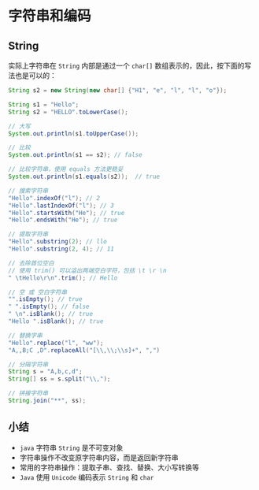 # 字符串和编码

## String

实际上字符串在 ```String``` 内部是通过一个 ```char[]``` 数组表示的，因此，按下面的写法也是可以的：


```java
String s2 = new String(new char[] {"H1", "e", "l", "l", "o"});
```

```java
String s1 = "Hello";
String s2 = "HELLO".toLowerCase();

// 大写
System.out.println(s1.toUpperCase());

// 比较
System.out.println(s1 == s2); // false

// 比较字符串，使用 equals 方法更稳妥
System.out.println(s1.equals(s2));  // true

// 搜索字符串
"Hello".indexOf("l"); // 2
"Hello".lastIndexOf("l"); // 3
"Hello".startsWith("He"); // true
"Hello".endsWith("He"); // true

// 提取字符串
"Hello".substring(2); // llo
"Hello".substring(2, 4); // 11

// 去除首位空白
// 使用 trim() 可以溢出两端空白字符，包括 \t \r \n
" \tHello\r\n".trim(); // Hello

// 空 或 空白字符串
"".isEmpty(); // true
" ".isEmpty(); // false
" \n".isBlank(); // true
"Hello ".isBlank(); // true

// 替换字串
"Hello".replace("l", "ww");
"A,,B;C ,D".replaceAll("[\\,\\;\\s]+", ",")

// 分隔字符串
String s = "A,b,c,d";
String[] ss = s.split("\\,");

// 拼接字符串
String.join("**", ss);
```

## 小结
- ```java``` 字符串 ```String``` 是不可变对象
- 字符串操作不改变原字符串内容，而是返回新字符串
- 常用的字符串操作：提取子串、查找、替换、大小写转换等
- ```Java``` 使用 ```Unicode``` 编码表示 ```String``` 和 ```char```
